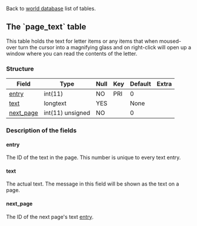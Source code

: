 Back to [world database](mangosdb_struct) list of tables.

The \`page\_text\` table
------------------------

This table holds the text for letter items or any items that when moused-over turn the cursor into a magnifying glass and on right-click will open up a window where you can read the contents of the letter.

### Structure

| **Field**                         | **Type**         | **Null** | **Key** | **Default** | **Extra** |
|-----------------------------------|------------------|----------|---------|-------------|-----------|
| [entry](Page_text#entry)          | int(11)          | NO       | PRI     | 0           |           |
| [text](Page_text#text)            | longtext         | YES      |         | None        |           |
| [next\_page](Page_text#next_page) | int(11) unsigned | NO       |         | 0           |           |

### Description of the fields

#### entry

The ID of the text in the page. This number is unique to every text entry.

#### text

The actual text. The message in this field will be shown as the text on a page.

#### next\_page

The ID of the next page's text [entry](#entry).
